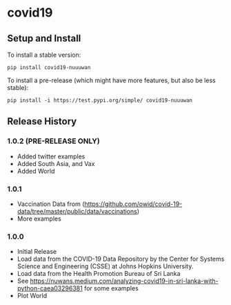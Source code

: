 # covid19

## Setup and Install

To install a stable version:

```
pip install covid19-nuuuwan
```

To install a pre-release (which might have more features, but also be
less stable):

```
pip install -i https://test.pypi.org/simple/ covid19-nuuuwan
```

## Release History

### 1.0.2 (PRE-RELEASE ONLY)
* Added twitter examples
* Added South Asia, and Vax
* Added World

### 1.0.1

* Vaccination Data from (https://github.com/owid/covid-19-data/tree/master/public/data/vaccinations)
* More examples

### 1.0.0

* Initial Release
* Load data from the COVID-19 Data Repository by the Center for Systems Science and Engineering (CSSE) at Johns Hopkins University.
* Load data from the Health Promotion Bureau of Sri Lanka
* See https://nuwans.medium.com/analyzing-covid19-in-sri-lanka-with-python-caea03296381 for some examples
* Plot World
